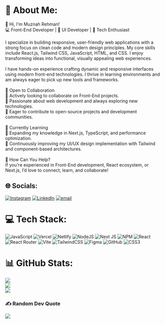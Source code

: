 # 💫 About Me:
👋 Hi, I'm Muznah Rehman!<br>💻 Front-End Developer | 🎨 UI Developer | 🚀 Tech Enthusiast<br><br>I specialize in building responsive, user-friendly web applications with a strong focus on clean code and modern design principles. My core skills include React.js, Tailwind CSS, JavaScript, HTML, and CSS. I enjoy transforming ideas into functional, visually appealing web experiences.<br><br>I have hands-on experience crafting dynamic and responsive interfaces using modern front-end technologies. I thrive in learning environments and am always eager to pick up new tools and frameworks.<br><br>👥 Open to Collaboration<br>🔹 Actively looking to collaborate on Front-End projects.<br>🔹 Passionate about web development and always exploring new technologies.<br>🔹 Eager to contribute to open-source projects and development communities.<br><br>🌱 Currently Learning<br>📌 Expanding my knowledge in Next.js, TypeScript, and performance optimization.<br>📌 Continuously improving my UI/UX design implementation with Tailwind and component-based architectures.<br><br>🚀 How Can You Help?<br>If you're experienced in Front-End development, React ecosystem, or Next.js, I’d love to connect, learn, and collaborate!


## 🌐 Socials:
[![Instagram](https://img.shields.io/badge/Instagram-%23E4405F.svg?logo=Instagram&logoColor=white)](https://instagram.com/https://www.instagram.com/itxmuznahrehman?igsh=c2R3aTBxaWtseGVh) [![LinkedIn](https://img.shields.io/badge/LinkedIn-%230077B5.svg?logo=linkedin&logoColor=white)](https://linkedin.com/in/https://www.linkedin.com/in/muznah-rehman-772389217/) [![email](https://img.shields.io/badge/Email-D14836?logo=gmail&logoColor=white)](mailto:mail2muznah.rehman21@gmail.com) 

# 💻 Tech Stack:
![JavaScript](https://img.shields.io/badge/javascript-%23323330.svg?style=plastic&logo=javascript&logoColor=%23F7DF1E) ![Vercel](https://img.shields.io/badge/vercel-%23000000.svg?style=plastic&logo=vercel&logoColor=white) ![Netlify](https://img.shields.io/badge/netlify-%23000000.svg?style=plastic&logo=netlify&logoColor=#00C7B7) ![NodeJS](https://img.shields.io/badge/node.js-6DA55F?style=plastic&logo=node.js&logoColor=white) ![Next JS](https://img.shields.io/badge/Next-black?style=plastic&logo=next.js&logoColor=white) ![NPM](https://img.shields.io/badge/NPM-%23CB3837.svg?style=plastic&logo=npm&logoColor=white) ![React](https://img.shields.io/badge/react-%2320232a.svg?style=plastic&logo=react&logoColor=%2361DAFB) ![React Router](https://img.shields.io/badge/React_Router-CA4245?style=plastic&logo=react-router&logoColor=white) ![Vite](https://img.shields.io/badge/vite-%23646CFF.svg?style=plastic&logo=vite&logoColor=white) ![TailwindCSS](https://img.shields.io/badge/tailwindcss-%2338B2AC.svg?style=plastic&logo=tailwind-css&logoColor=white) ![Figma](https://img.shields.io/badge/figma-%23F24E1E.svg?style=plastic&logo=figma&logoColor=white) ![GitHub](https://img.shields.io/badge/github-%23121011.svg?style=plastic&logo=github&logoColor=white) ![CSS3](https://img.shields.io/badge/css3-%231572B6.svg?style=plastic&logo=css3&logoColor=white)
# 📊 GitHub Stats:
![](https://github-readme-stats.vercel.app/api?username=muznahrehman21&theme=dark&hide_border=false&include_all_commits=true&count_private=true)<br/>
![](https://nirzak-streak-stats.vercel.app/?user=muznahrehman21&theme=dark&hide_border=false)<br/>
![](https://github-readme-stats.vercel.app/api/top-langs/?username=muznahrehman21&theme=dark&hide_border=false&include_all_commits=true&count_private=true&layout=compact)

### ✍️ Random Dev Quote
![](https://quotes-github-readme.vercel.app/api?type=vetical&theme=merko)

<!-- Proudly created with GPRM ( https://gprm.itsvg.in ) -->